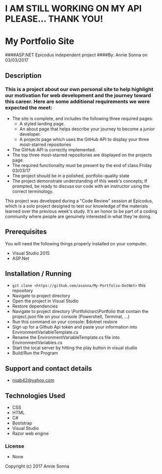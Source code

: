 # I AM STILL WORKING ON MY API PLEASE... THANK YOU!

# My Portfolio Site
####ASP.NET Epicodus independent project
####By: Annie Sonna on 03/03/2017


## Description
### This is a project about our own personal site to help highlight our motivation for web development and the journey toward this career.  Here are some additional requirements we were expected the meet:
* The site is complete, and includes the following three required pages:
	* A styled landing page.
	* An about page that helps describe your journey to become a junior developer.
	* A projects page which uses the GitHub API to display your three most-starred repositories
* The GitHub API is correctly implemented.
* The top three most-starred repositories are displayed on the projects page.
* The required functionality must be present by the end of class Friday 03/03/17
* The project should be in a polished, portfolio-quality state
* The project demonstrate understanding of this week's concepts; If prompted, be ready to discuss our code with an instructor using the correct terminology.

This project was developed during a "Code Review" session at Epicodus, which is a solo project designed to test our knowledge of the materials learned over the previous week's study. It's an honor to be part of a coding community where people are genuinely interested in what they're doing.

## Prerequisites

You will need the following things properly installed on your computer.

* Visual Studio 2015
* ASP.Net

## Installation / Running

* `git clone <https://github.com/asonna/My-Portfolio-DotNet>` this repository
* Navigate to project directory
* Open the project in Visual Studio
* Restore dependencies 
* Navigate to project directory \Portfolio\src\Portfolio that contain the project.json file on your console (Powershell, Terminal, ...)
* Run this command on your console: $dotnet restore
* Sign up for a Github Api token and paste your information into EnvironmentVariableTemplate.cs 
* Rename the EnvironmentVariableTemplate.cs file into EnvironmentVariables.cs
* Start the local server by hitting the play button in visual studio
* Build/Run the Program

## Support and contact details
* nsab42@yahoo.com

## Technologies Used
* CSS
* HTML
* C#
* Bootstrap
* Visual Studio
* Razor web engine

### License
* None

Copyright (c) 2017 Annie Sonna